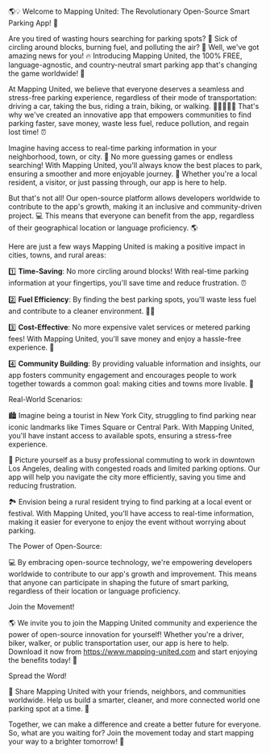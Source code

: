 🌎💡 Welcome to Mapping United: The Revolutionary Open-Source Smart Parking App! 🚀

Are you tired of wasting hours searching for parking spots? 💸 Sick of circling around blocks, burning fuel, and polluting the air? 🚗 Well, we've got amazing news for you! 🔥 Introducing Mapping United, the 100% FREE, language-agnostic, and country-neutral smart parking app that's changing the game worldwide! 🌟

At Mapping United, we believe that everyone deserves a seamless and stress-free parking experience, regardless of their mode of transportation: driving a car, taking the bus, riding a train, biking, or walking. 🚶‍♀️🚌🚂💨 That's why we've created an innovative app that empowers communities to find parking faster, save money, waste less fuel, reduce pollution, and regain lost time! ⏰

Imagine having access to real-time parking information in your neighborhood, town, or city. 📍 No more guessing games or endless searching! With Mapping United, you'll always know the best places to park, ensuring a smoother and more enjoyable journey. 🚗 Whether you're a local resident, a visitor, or just passing through, our app is here to help.

But that's not all! Our open-source platform allows developers worldwide to contribute to the app's growth, making it an inclusive and community-driven project. 💻 This means that everyone can benefit from the app, regardless of their geographical location or language proficiency. 🌎

Here are just a few ways Mapping United is making a positive impact in cities, towns, and rural areas:

1️⃣ **Time-Saving**: No more circling around blocks! With real-time parking information at your fingertips, you'll save time and reduce frustration. ⏰

2️⃣ **Fuel Efficiency**: By finding the best parking spots, you'll waste less fuel and contribute to a cleaner environment. 🚗💨

3️⃣ **Cost-Effective**: No more expensive valet services or metered parking fees! With Mapping United, you'll save money and enjoy a hassle-free experience. 💸

4️⃣ **Community Building**: By providing valuable information and insights, our app fosters community engagement and encourages people to work together towards a common goal: making cities and towns more livable. 🌈

Real-World Scenarios:

🏙️ Imagine being a tourist in New York City, struggling to find parking near iconic landmarks like Times Square or Central Park. With Mapping United, you'll have instant access to available spots, ensuring a stress-free experience.

🚨 Picture yourself as a busy professional commuting to work in downtown Los Angeles, dealing with congested roads and limited parking options. Our app will help you navigate the city more efficiently, saving you time and reducing frustration.

🏞️ Envision being a rural resident trying to find parking at a local event or festival. With Mapping United, you'll have access to real-time information, making it easier for everyone to enjoy the event without worrying about parking.

The Power of Open-Source:

💻 By embracing open-source technology, we're empowering developers worldwide to contribute to our app's growth and improvement. This means that anyone can participate in shaping the future of smart parking, regardless of their location or language proficiency.

Join the Movement!

🌎 We invite you to join the Mapping United community and experience the power of open-source innovation for yourself! Whether you're a driver, biker, walker, or public transportation user, our app is here to help. Download it now from https://www.mapping-united.com and start enjoying the benefits today! 📲

Spread the Word!

📢 Share Mapping United with your friends, neighbors, and communities worldwide. Help us build a smarter, cleaner, and more connected world one parking spot at a time. 💪

Together, we can make a difference and create a better future for everyone. So, what are you waiting for? Join the movement today and start mapping your way to a brighter tomorrow! 🌟